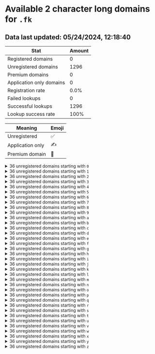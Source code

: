 # Available 2 character long domains for `.fk`

## Data last updated: 05/24/2024, 12:18:40

|Stat|Amount|
|--|--|
|Registered domains|0|
|Unregistered domains|1296|
|Premium domains|0|
|Application only domains|0|
|Registration rate|0.0%|
|Failed lookups|0|
|Successful lookups|1296|
|Lookup success rate|100%|


|Meaning|Emoji|
|--|--|
|Unregistered|:white_check_mark:|
|Application only|:writing_hand:|
|Premium domain|:gem:|

<details>
<summary>36 unregistered domains starting with <bold><code>0</code></bold></summary>

|Type|Domain|
|--|--|
|:white_check_mark:|`00.fk`|
|:white_check_mark:|`01.fk`|
|:white_check_mark:|`02.fk`|
|:white_check_mark:|`03.fk`|
|:white_check_mark:|`04.fk`|
|:white_check_mark:|`05.fk`|
|:white_check_mark:|`06.fk`|
|:white_check_mark:|`07.fk`|
|:white_check_mark:|`08.fk`|
|:white_check_mark:|`09.fk`|
|:white_check_mark:|`0a.fk`|
|:white_check_mark:|`0b.fk`|
|:white_check_mark:|`0c.fk`|
|:white_check_mark:|`0d.fk`|
|:white_check_mark:|`0e.fk`|
|:white_check_mark:|`0f.fk`|
|:white_check_mark:|`0g.fk`|
|:white_check_mark:|`0h.fk`|
|:white_check_mark:|`0i.fk`|
|:white_check_mark:|`0j.fk`|
|:white_check_mark:|`0k.fk`|
|:white_check_mark:|`0l.fk`|
|:white_check_mark:|`0m.fk`|
|:white_check_mark:|`0n.fk`|
|:white_check_mark:|`0o.fk`|
|:white_check_mark:|`0p.fk`|
|:white_check_mark:|`0q.fk`|
|:white_check_mark:|`0r.fk`|
|:white_check_mark:|`0s.fk`|
|:white_check_mark:|`0t.fk`|
|:white_check_mark:|`0u.fk`|
|:white_check_mark:|`0v.fk`|
|:white_check_mark:|`0w.fk`|
|:white_check_mark:|`0x.fk`|
|:white_check_mark:|`0y.fk`|
|:white_check_mark:|`0z.fk`|
</details>
<details>
<summary>36 unregistered domains starting with <bold><code>1</code></bold></summary>

|Type|Domain|
|--|--|
|:white_check_mark:|`10.fk`|
|:white_check_mark:|`11.fk`|
|:white_check_mark:|`12.fk`|
|:white_check_mark:|`13.fk`|
|:white_check_mark:|`14.fk`|
|:white_check_mark:|`15.fk`|
|:white_check_mark:|`16.fk`|
|:white_check_mark:|`17.fk`|
|:white_check_mark:|`18.fk`|
|:white_check_mark:|`19.fk`|
|:white_check_mark:|`1a.fk`|
|:white_check_mark:|`1b.fk`|
|:white_check_mark:|`1c.fk`|
|:white_check_mark:|`1d.fk`|
|:white_check_mark:|`1e.fk`|
|:white_check_mark:|`1f.fk`|
|:white_check_mark:|`1g.fk`|
|:white_check_mark:|`1h.fk`|
|:white_check_mark:|`1i.fk`|
|:white_check_mark:|`1j.fk`|
|:white_check_mark:|`1k.fk`|
|:white_check_mark:|`1l.fk`|
|:white_check_mark:|`1m.fk`|
|:white_check_mark:|`1n.fk`|
|:white_check_mark:|`1o.fk`|
|:white_check_mark:|`1p.fk`|
|:white_check_mark:|`1q.fk`|
|:white_check_mark:|`1r.fk`|
|:white_check_mark:|`1s.fk`|
|:white_check_mark:|`1t.fk`|
|:white_check_mark:|`1u.fk`|
|:white_check_mark:|`1v.fk`|
|:white_check_mark:|`1w.fk`|
|:white_check_mark:|`1x.fk`|
|:white_check_mark:|`1y.fk`|
|:white_check_mark:|`1z.fk`|
</details>
<details>
<summary>36 unregistered domains starting with <bold><code>2</code></bold></summary>

|Type|Domain|
|--|--|
|:white_check_mark:|`20.fk`|
|:white_check_mark:|`21.fk`|
|:white_check_mark:|`22.fk`|
|:white_check_mark:|`23.fk`|
|:white_check_mark:|`24.fk`|
|:white_check_mark:|`25.fk`|
|:white_check_mark:|`26.fk`|
|:white_check_mark:|`27.fk`|
|:white_check_mark:|`28.fk`|
|:white_check_mark:|`29.fk`|
|:white_check_mark:|`2a.fk`|
|:white_check_mark:|`2b.fk`|
|:white_check_mark:|`2c.fk`|
|:white_check_mark:|`2d.fk`|
|:white_check_mark:|`2e.fk`|
|:white_check_mark:|`2f.fk`|
|:white_check_mark:|`2g.fk`|
|:white_check_mark:|`2h.fk`|
|:white_check_mark:|`2i.fk`|
|:white_check_mark:|`2j.fk`|
|:white_check_mark:|`2k.fk`|
|:white_check_mark:|`2l.fk`|
|:white_check_mark:|`2m.fk`|
|:white_check_mark:|`2n.fk`|
|:white_check_mark:|`2o.fk`|
|:white_check_mark:|`2p.fk`|
|:white_check_mark:|`2q.fk`|
|:white_check_mark:|`2r.fk`|
|:white_check_mark:|`2s.fk`|
|:white_check_mark:|`2t.fk`|
|:white_check_mark:|`2u.fk`|
|:white_check_mark:|`2v.fk`|
|:white_check_mark:|`2w.fk`|
|:white_check_mark:|`2x.fk`|
|:white_check_mark:|`2y.fk`|
|:white_check_mark:|`2z.fk`|
</details>
<details>
<summary>36 unregistered domains starting with <bold><code>3</code></bold></summary>

|Type|Domain|
|--|--|
|:white_check_mark:|`30.fk`|
|:white_check_mark:|`31.fk`|
|:white_check_mark:|`32.fk`|
|:white_check_mark:|`33.fk`|
|:white_check_mark:|`34.fk`|
|:white_check_mark:|`35.fk`|
|:white_check_mark:|`36.fk`|
|:white_check_mark:|`37.fk`|
|:white_check_mark:|`38.fk`|
|:white_check_mark:|`39.fk`|
|:white_check_mark:|`3a.fk`|
|:white_check_mark:|`3b.fk`|
|:white_check_mark:|`3c.fk`|
|:white_check_mark:|`3d.fk`|
|:white_check_mark:|`3e.fk`|
|:white_check_mark:|`3f.fk`|
|:white_check_mark:|`3g.fk`|
|:white_check_mark:|`3h.fk`|
|:white_check_mark:|`3i.fk`|
|:white_check_mark:|`3j.fk`|
|:white_check_mark:|`3k.fk`|
|:white_check_mark:|`3l.fk`|
|:white_check_mark:|`3m.fk`|
|:white_check_mark:|`3n.fk`|
|:white_check_mark:|`3o.fk`|
|:white_check_mark:|`3p.fk`|
|:white_check_mark:|`3q.fk`|
|:white_check_mark:|`3r.fk`|
|:white_check_mark:|`3s.fk`|
|:white_check_mark:|`3t.fk`|
|:white_check_mark:|`3u.fk`|
|:white_check_mark:|`3v.fk`|
|:white_check_mark:|`3w.fk`|
|:white_check_mark:|`3x.fk`|
|:white_check_mark:|`3y.fk`|
|:white_check_mark:|`3z.fk`|
</details>
<details>
<summary>36 unregistered domains starting with <bold><code>4</code></bold></summary>

|Type|Domain|
|--|--|
|:white_check_mark:|`40.fk`|
|:white_check_mark:|`41.fk`|
|:white_check_mark:|`42.fk`|
|:white_check_mark:|`43.fk`|
|:white_check_mark:|`44.fk`|
|:white_check_mark:|`45.fk`|
|:white_check_mark:|`46.fk`|
|:white_check_mark:|`47.fk`|
|:white_check_mark:|`48.fk`|
|:white_check_mark:|`49.fk`|
|:white_check_mark:|`4a.fk`|
|:white_check_mark:|`4b.fk`|
|:white_check_mark:|`4c.fk`|
|:white_check_mark:|`4d.fk`|
|:white_check_mark:|`4e.fk`|
|:white_check_mark:|`4f.fk`|
|:white_check_mark:|`4g.fk`|
|:white_check_mark:|`4h.fk`|
|:white_check_mark:|`4i.fk`|
|:white_check_mark:|`4j.fk`|
|:white_check_mark:|`4k.fk`|
|:white_check_mark:|`4l.fk`|
|:white_check_mark:|`4m.fk`|
|:white_check_mark:|`4n.fk`|
|:white_check_mark:|`4o.fk`|
|:white_check_mark:|`4p.fk`|
|:white_check_mark:|`4q.fk`|
|:white_check_mark:|`4r.fk`|
|:white_check_mark:|`4s.fk`|
|:white_check_mark:|`4t.fk`|
|:white_check_mark:|`4u.fk`|
|:white_check_mark:|`4v.fk`|
|:white_check_mark:|`4w.fk`|
|:white_check_mark:|`4x.fk`|
|:white_check_mark:|`4y.fk`|
|:white_check_mark:|`4z.fk`|
</details>
<details>
<summary>36 unregistered domains starting with <bold><code>5</code></bold></summary>

|Type|Domain|
|--|--|
|:white_check_mark:|`50.fk`|
|:white_check_mark:|`51.fk`|
|:white_check_mark:|`52.fk`|
|:white_check_mark:|`53.fk`|
|:white_check_mark:|`54.fk`|
|:white_check_mark:|`55.fk`|
|:white_check_mark:|`56.fk`|
|:white_check_mark:|`57.fk`|
|:white_check_mark:|`58.fk`|
|:white_check_mark:|`59.fk`|
|:white_check_mark:|`5a.fk`|
|:white_check_mark:|`5b.fk`|
|:white_check_mark:|`5c.fk`|
|:white_check_mark:|`5d.fk`|
|:white_check_mark:|`5e.fk`|
|:white_check_mark:|`5f.fk`|
|:white_check_mark:|`5g.fk`|
|:white_check_mark:|`5h.fk`|
|:white_check_mark:|`5i.fk`|
|:white_check_mark:|`5j.fk`|
|:white_check_mark:|`5k.fk`|
|:white_check_mark:|`5l.fk`|
|:white_check_mark:|`5m.fk`|
|:white_check_mark:|`5n.fk`|
|:white_check_mark:|`5o.fk`|
|:white_check_mark:|`5p.fk`|
|:white_check_mark:|`5q.fk`|
|:white_check_mark:|`5r.fk`|
|:white_check_mark:|`5s.fk`|
|:white_check_mark:|`5t.fk`|
|:white_check_mark:|`5u.fk`|
|:white_check_mark:|`5v.fk`|
|:white_check_mark:|`5w.fk`|
|:white_check_mark:|`5x.fk`|
|:white_check_mark:|`5y.fk`|
|:white_check_mark:|`5z.fk`|
</details>
<details>
<summary>36 unregistered domains starting with <bold><code>6</code></bold></summary>

|Type|Domain|
|--|--|
|:white_check_mark:|`60.fk`|
|:white_check_mark:|`61.fk`|
|:white_check_mark:|`62.fk`|
|:white_check_mark:|`63.fk`|
|:white_check_mark:|`64.fk`|
|:white_check_mark:|`65.fk`|
|:white_check_mark:|`66.fk`|
|:white_check_mark:|`67.fk`|
|:white_check_mark:|`68.fk`|
|:white_check_mark:|`69.fk`|
|:white_check_mark:|`6a.fk`|
|:white_check_mark:|`6b.fk`|
|:white_check_mark:|`6c.fk`|
|:white_check_mark:|`6d.fk`|
|:white_check_mark:|`6e.fk`|
|:white_check_mark:|`6f.fk`|
|:white_check_mark:|`6g.fk`|
|:white_check_mark:|`6h.fk`|
|:white_check_mark:|`6i.fk`|
|:white_check_mark:|`6j.fk`|
|:white_check_mark:|`6k.fk`|
|:white_check_mark:|`6l.fk`|
|:white_check_mark:|`6m.fk`|
|:white_check_mark:|`6n.fk`|
|:white_check_mark:|`6o.fk`|
|:white_check_mark:|`6p.fk`|
|:white_check_mark:|`6q.fk`|
|:white_check_mark:|`6r.fk`|
|:white_check_mark:|`6s.fk`|
|:white_check_mark:|`6t.fk`|
|:white_check_mark:|`6u.fk`|
|:white_check_mark:|`6v.fk`|
|:white_check_mark:|`6w.fk`|
|:white_check_mark:|`6x.fk`|
|:white_check_mark:|`6y.fk`|
|:white_check_mark:|`6z.fk`|
</details>
<details>
<summary>36 unregistered domains starting with <bold><code>7</code></bold></summary>

|Type|Domain|
|--|--|
|:white_check_mark:|`70.fk`|
|:white_check_mark:|`71.fk`|
|:white_check_mark:|`72.fk`|
|:white_check_mark:|`73.fk`|
|:white_check_mark:|`74.fk`|
|:white_check_mark:|`75.fk`|
|:white_check_mark:|`76.fk`|
|:white_check_mark:|`77.fk`|
|:white_check_mark:|`78.fk`|
|:white_check_mark:|`79.fk`|
|:white_check_mark:|`7a.fk`|
|:white_check_mark:|`7b.fk`|
|:white_check_mark:|`7c.fk`|
|:white_check_mark:|`7d.fk`|
|:white_check_mark:|`7e.fk`|
|:white_check_mark:|`7f.fk`|
|:white_check_mark:|`7g.fk`|
|:white_check_mark:|`7h.fk`|
|:white_check_mark:|`7i.fk`|
|:white_check_mark:|`7j.fk`|
|:white_check_mark:|`7k.fk`|
|:white_check_mark:|`7l.fk`|
|:white_check_mark:|`7m.fk`|
|:white_check_mark:|`7n.fk`|
|:white_check_mark:|`7o.fk`|
|:white_check_mark:|`7p.fk`|
|:white_check_mark:|`7q.fk`|
|:white_check_mark:|`7r.fk`|
|:white_check_mark:|`7s.fk`|
|:white_check_mark:|`7t.fk`|
|:white_check_mark:|`7u.fk`|
|:white_check_mark:|`7v.fk`|
|:white_check_mark:|`7w.fk`|
|:white_check_mark:|`7x.fk`|
|:white_check_mark:|`7y.fk`|
|:white_check_mark:|`7z.fk`|
</details>
<details>
<summary>36 unregistered domains starting with <bold><code>8</code></bold></summary>

|Type|Domain|
|--|--|
|:white_check_mark:|`80.fk`|
|:white_check_mark:|`81.fk`|
|:white_check_mark:|`82.fk`|
|:white_check_mark:|`83.fk`|
|:white_check_mark:|`84.fk`|
|:white_check_mark:|`85.fk`|
|:white_check_mark:|`86.fk`|
|:white_check_mark:|`87.fk`|
|:white_check_mark:|`88.fk`|
|:white_check_mark:|`89.fk`|
|:white_check_mark:|`8a.fk`|
|:white_check_mark:|`8b.fk`|
|:white_check_mark:|`8c.fk`|
|:white_check_mark:|`8d.fk`|
|:white_check_mark:|`8e.fk`|
|:white_check_mark:|`8f.fk`|
|:white_check_mark:|`8g.fk`|
|:white_check_mark:|`8h.fk`|
|:white_check_mark:|`8i.fk`|
|:white_check_mark:|`8j.fk`|
|:white_check_mark:|`8k.fk`|
|:white_check_mark:|`8l.fk`|
|:white_check_mark:|`8m.fk`|
|:white_check_mark:|`8n.fk`|
|:white_check_mark:|`8o.fk`|
|:white_check_mark:|`8p.fk`|
|:white_check_mark:|`8q.fk`|
|:white_check_mark:|`8r.fk`|
|:white_check_mark:|`8s.fk`|
|:white_check_mark:|`8t.fk`|
|:white_check_mark:|`8u.fk`|
|:white_check_mark:|`8v.fk`|
|:white_check_mark:|`8w.fk`|
|:white_check_mark:|`8x.fk`|
|:white_check_mark:|`8y.fk`|
|:white_check_mark:|`8z.fk`|
</details>
<details>
<summary>36 unregistered domains starting with <bold><code>9</code></bold></summary>

|Type|Domain|
|--|--|
|:white_check_mark:|`90.fk`|
|:white_check_mark:|`91.fk`|
|:white_check_mark:|`92.fk`|
|:white_check_mark:|`93.fk`|
|:white_check_mark:|`94.fk`|
|:white_check_mark:|`95.fk`|
|:white_check_mark:|`96.fk`|
|:white_check_mark:|`97.fk`|
|:white_check_mark:|`98.fk`|
|:white_check_mark:|`99.fk`|
|:white_check_mark:|`9a.fk`|
|:white_check_mark:|`9b.fk`|
|:white_check_mark:|`9c.fk`|
|:white_check_mark:|`9d.fk`|
|:white_check_mark:|`9e.fk`|
|:white_check_mark:|`9f.fk`|
|:white_check_mark:|`9g.fk`|
|:white_check_mark:|`9h.fk`|
|:white_check_mark:|`9i.fk`|
|:white_check_mark:|`9j.fk`|
|:white_check_mark:|`9k.fk`|
|:white_check_mark:|`9l.fk`|
|:white_check_mark:|`9m.fk`|
|:white_check_mark:|`9n.fk`|
|:white_check_mark:|`9o.fk`|
|:white_check_mark:|`9p.fk`|
|:white_check_mark:|`9q.fk`|
|:white_check_mark:|`9r.fk`|
|:white_check_mark:|`9s.fk`|
|:white_check_mark:|`9t.fk`|
|:white_check_mark:|`9u.fk`|
|:white_check_mark:|`9v.fk`|
|:white_check_mark:|`9w.fk`|
|:white_check_mark:|`9x.fk`|
|:white_check_mark:|`9y.fk`|
|:white_check_mark:|`9z.fk`|
</details>
<details>
<summary>36 unregistered domains starting with <bold><code>a</code></bold></summary>

|Type|Domain|
|--|--|
|:white_check_mark:|`a0.fk`|
|:white_check_mark:|`a1.fk`|
|:white_check_mark:|`a2.fk`|
|:white_check_mark:|`a3.fk`|
|:white_check_mark:|`a4.fk`|
|:white_check_mark:|`a5.fk`|
|:white_check_mark:|`a6.fk`|
|:white_check_mark:|`a7.fk`|
|:white_check_mark:|`a8.fk`|
|:white_check_mark:|`a9.fk`|
|:white_check_mark:|`aa.fk`|
|:white_check_mark:|`ab.fk`|
|:white_check_mark:|`ac.fk`|
|:white_check_mark:|`ad.fk`|
|:white_check_mark:|`ae.fk`|
|:white_check_mark:|`af.fk`|
|:white_check_mark:|`ag.fk`|
|:white_check_mark:|`ah.fk`|
|:white_check_mark:|`ai.fk`|
|:white_check_mark:|`aj.fk`|
|:white_check_mark:|`ak.fk`|
|:white_check_mark:|`al.fk`|
|:white_check_mark:|`am.fk`|
|:white_check_mark:|`an.fk`|
|:white_check_mark:|`ao.fk`|
|:white_check_mark:|`ap.fk`|
|:white_check_mark:|`aq.fk`|
|:white_check_mark:|`ar.fk`|
|:white_check_mark:|`as.fk`|
|:white_check_mark:|`at.fk`|
|:white_check_mark:|`au.fk`|
|:white_check_mark:|`av.fk`|
|:white_check_mark:|`aw.fk`|
|:white_check_mark:|`ax.fk`|
|:white_check_mark:|`ay.fk`|
|:white_check_mark:|`az.fk`|
</details>
<details>
<summary>36 unregistered domains starting with <bold><code>b</code></bold></summary>

|Type|Domain|
|--|--|
|:white_check_mark:|`b0.fk`|
|:white_check_mark:|`b1.fk`|
|:white_check_mark:|`b2.fk`|
|:white_check_mark:|`b3.fk`|
|:white_check_mark:|`b4.fk`|
|:white_check_mark:|`b5.fk`|
|:white_check_mark:|`b6.fk`|
|:white_check_mark:|`b7.fk`|
|:white_check_mark:|`b8.fk`|
|:white_check_mark:|`b9.fk`|
|:white_check_mark:|`ba.fk`|
|:white_check_mark:|`bb.fk`|
|:white_check_mark:|`bc.fk`|
|:white_check_mark:|`bd.fk`|
|:white_check_mark:|`be.fk`|
|:white_check_mark:|`bf.fk`|
|:white_check_mark:|`bg.fk`|
|:white_check_mark:|`bh.fk`|
|:white_check_mark:|`bi.fk`|
|:white_check_mark:|`bj.fk`|
|:white_check_mark:|`bk.fk`|
|:white_check_mark:|`bl.fk`|
|:white_check_mark:|`bm.fk`|
|:white_check_mark:|`bn.fk`|
|:white_check_mark:|`bo.fk`|
|:white_check_mark:|`bp.fk`|
|:white_check_mark:|`bq.fk`|
|:white_check_mark:|`br.fk`|
|:white_check_mark:|`bs.fk`|
|:white_check_mark:|`bt.fk`|
|:white_check_mark:|`bu.fk`|
|:white_check_mark:|`bv.fk`|
|:white_check_mark:|`bw.fk`|
|:white_check_mark:|`bx.fk`|
|:white_check_mark:|`by.fk`|
|:white_check_mark:|`bz.fk`|
</details>
<details>
<summary>36 unregistered domains starting with <bold><code>c</code></bold></summary>

|Type|Domain|
|--|--|
|:white_check_mark:|`c0.fk`|
|:white_check_mark:|`c1.fk`|
|:white_check_mark:|`c2.fk`|
|:white_check_mark:|`c3.fk`|
|:white_check_mark:|`c4.fk`|
|:white_check_mark:|`c5.fk`|
|:white_check_mark:|`c6.fk`|
|:white_check_mark:|`c7.fk`|
|:white_check_mark:|`c8.fk`|
|:white_check_mark:|`c9.fk`|
|:white_check_mark:|`ca.fk`|
|:white_check_mark:|`cb.fk`|
|:white_check_mark:|`cc.fk`|
|:white_check_mark:|`cd.fk`|
|:white_check_mark:|`ce.fk`|
|:white_check_mark:|`cf.fk`|
|:white_check_mark:|`cg.fk`|
|:white_check_mark:|`ch.fk`|
|:white_check_mark:|`ci.fk`|
|:white_check_mark:|`cj.fk`|
|:white_check_mark:|`ck.fk`|
|:white_check_mark:|`cl.fk`|
|:white_check_mark:|`cm.fk`|
|:white_check_mark:|`cn.fk`|
|:white_check_mark:|`co.fk`|
|:white_check_mark:|`cp.fk`|
|:white_check_mark:|`cq.fk`|
|:white_check_mark:|`cr.fk`|
|:white_check_mark:|`cs.fk`|
|:white_check_mark:|`ct.fk`|
|:white_check_mark:|`cu.fk`|
|:white_check_mark:|`cv.fk`|
|:white_check_mark:|`cw.fk`|
|:white_check_mark:|`cx.fk`|
|:white_check_mark:|`cy.fk`|
|:white_check_mark:|`cz.fk`|
</details>
<details>
<summary>36 unregistered domains starting with <bold><code>d</code></bold></summary>

|Type|Domain|
|--|--|
|:white_check_mark:|`d0.fk`|
|:white_check_mark:|`d1.fk`|
|:white_check_mark:|`d2.fk`|
|:white_check_mark:|`d3.fk`|
|:white_check_mark:|`d4.fk`|
|:white_check_mark:|`d5.fk`|
|:white_check_mark:|`d6.fk`|
|:white_check_mark:|`d7.fk`|
|:white_check_mark:|`d8.fk`|
|:white_check_mark:|`d9.fk`|
|:white_check_mark:|`da.fk`|
|:white_check_mark:|`db.fk`|
|:white_check_mark:|`dc.fk`|
|:white_check_mark:|`dd.fk`|
|:white_check_mark:|`de.fk`|
|:white_check_mark:|`df.fk`|
|:white_check_mark:|`dg.fk`|
|:white_check_mark:|`dh.fk`|
|:white_check_mark:|`di.fk`|
|:white_check_mark:|`dj.fk`|
|:white_check_mark:|`dk.fk`|
|:white_check_mark:|`dl.fk`|
|:white_check_mark:|`dm.fk`|
|:white_check_mark:|`dn.fk`|
|:white_check_mark:|`do.fk`|
|:white_check_mark:|`dp.fk`|
|:white_check_mark:|`dq.fk`|
|:white_check_mark:|`dr.fk`|
|:white_check_mark:|`ds.fk`|
|:white_check_mark:|`dt.fk`|
|:white_check_mark:|`du.fk`|
|:white_check_mark:|`dv.fk`|
|:white_check_mark:|`dw.fk`|
|:white_check_mark:|`dx.fk`|
|:white_check_mark:|`dy.fk`|
|:white_check_mark:|`dz.fk`|
</details>
<details>
<summary>36 unregistered domains starting with <bold><code>e</code></bold></summary>

|Type|Domain|
|--|--|
|:white_check_mark:|`e0.fk`|
|:white_check_mark:|`e1.fk`|
|:white_check_mark:|`e2.fk`|
|:white_check_mark:|`e3.fk`|
|:white_check_mark:|`e4.fk`|
|:white_check_mark:|`e5.fk`|
|:white_check_mark:|`e6.fk`|
|:white_check_mark:|`e7.fk`|
|:white_check_mark:|`e8.fk`|
|:white_check_mark:|`e9.fk`|
|:white_check_mark:|`ea.fk`|
|:white_check_mark:|`eb.fk`|
|:white_check_mark:|`ec.fk`|
|:white_check_mark:|`ed.fk`|
|:white_check_mark:|`ee.fk`|
|:white_check_mark:|`ef.fk`|
|:white_check_mark:|`eg.fk`|
|:white_check_mark:|`eh.fk`|
|:white_check_mark:|`ei.fk`|
|:white_check_mark:|`ej.fk`|
|:white_check_mark:|`ek.fk`|
|:white_check_mark:|`el.fk`|
|:white_check_mark:|`em.fk`|
|:white_check_mark:|`en.fk`|
|:white_check_mark:|`eo.fk`|
|:white_check_mark:|`ep.fk`|
|:white_check_mark:|`eq.fk`|
|:white_check_mark:|`er.fk`|
|:white_check_mark:|`es.fk`|
|:white_check_mark:|`et.fk`|
|:white_check_mark:|`eu.fk`|
|:white_check_mark:|`ev.fk`|
|:white_check_mark:|`ew.fk`|
|:white_check_mark:|`ex.fk`|
|:white_check_mark:|`ey.fk`|
|:white_check_mark:|`ez.fk`|
</details>
<details>
<summary>36 unregistered domains starting with <bold><code>f</code></bold></summary>

|Type|Domain|
|--|--|
|:white_check_mark:|`f0.fk`|
|:white_check_mark:|`f1.fk`|
|:white_check_mark:|`f2.fk`|
|:white_check_mark:|`f3.fk`|
|:white_check_mark:|`f4.fk`|
|:white_check_mark:|`f5.fk`|
|:white_check_mark:|`f6.fk`|
|:white_check_mark:|`f7.fk`|
|:white_check_mark:|`f8.fk`|
|:white_check_mark:|`f9.fk`|
|:white_check_mark:|`fa.fk`|
|:white_check_mark:|`fb.fk`|
|:white_check_mark:|`fc.fk`|
|:white_check_mark:|`fd.fk`|
|:white_check_mark:|`fe.fk`|
|:white_check_mark:|`ff.fk`|
|:white_check_mark:|`fg.fk`|
|:white_check_mark:|`fh.fk`|
|:white_check_mark:|`fi.fk`|
|:white_check_mark:|`fj.fk`|
|:white_check_mark:|`fk.fk`|
|:white_check_mark:|`fl.fk`|
|:white_check_mark:|`fm.fk`|
|:white_check_mark:|`fn.fk`|
|:white_check_mark:|`fo.fk`|
|:white_check_mark:|`fp.fk`|
|:white_check_mark:|`fq.fk`|
|:white_check_mark:|`fr.fk`|
|:white_check_mark:|`fs.fk`|
|:white_check_mark:|`ft.fk`|
|:white_check_mark:|`fu.fk`|
|:white_check_mark:|`fv.fk`|
|:white_check_mark:|`fw.fk`|
|:white_check_mark:|`fx.fk`|
|:white_check_mark:|`fy.fk`|
|:white_check_mark:|`fz.fk`|
</details>
<details>
<summary>36 unregistered domains starting with <bold><code>g</code></bold></summary>

|Type|Domain|
|--|--|
|:white_check_mark:|`g0.fk`|
|:white_check_mark:|`g1.fk`|
|:white_check_mark:|`g2.fk`|
|:white_check_mark:|`g3.fk`|
|:white_check_mark:|`g4.fk`|
|:white_check_mark:|`g5.fk`|
|:white_check_mark:|`g6.fk`|
|:white_check_mark:|`g7.fk`|
|:white_check_mark:|`g8.fk`|
|:white_check_mark:|`g9.fk`|
|:white_check_mark:|`ga.fk`|
|:white_check_mark:|`gb.fk`|
|:white_check_mark:|`gc.fk`|
|:white_check_mark:|`gd.fk`|
|:white_check_mark:|`ge.fk`|
|:white_check_mark:|`gf.fk`|
|:white_check_mark:|`gg.fk`|
|:white_check_mark:|`gh.fk`|
|:white_check_mark:|`gi.fk`|
|:white_check_mark:|`gj.fk`|
|:white_check_mark:|`gk.fk`|
|:white_check_mark:|`gl.fk`|
|:white_check_mark:|`gm.fk`|
|:white_check_mark:|`gn.fk`|
|:white_check_mark:|`go.fk`|
|:white_check_mark:|`gp.fk`|
|:white_check_mark:|`gq.fk`|
|:white_check_mark:|`gr.fk`|
|:white_check_mark:|`gs.fk`|
|:white_check_mark:|`gt.fk`|
|:white_check_mark:|`gu.fk`|
|:white_check_mark:|`gv.fk`|
|:white_check_mark:|`gw.fk`|
|:white_check_mark:|`gx.fk`|
|:white_check_mark:|`gy.fk`|
|:white_check_mark:|`gz.fk`|
</details>
<details>
<summary>36 unregistered domains starting with <bold><code>h</code></bold></summary>

|Type|Domain|
|--|--|
|:white_check_mark:|`h0.fk`|
|:white_check_mark:|`h1.fk`|
|:white_check_mark:|`h2.fk`|
|:white_check_mark:|`h3.fk`|
|:white_check_mark:|`h4.fk`|
|:white_check_mark:|`h5.fk`|
|:white_check_mark:|`h6.fk`|
|:white_check_mark:|`h7.fk`|
|:white_check_mark:|`h8.fk`|
|:white_check_mark:|`h9.fk`|
|:white_check_mark:|`ha.fk`|
|:white_check_mark:|`hb.fk`|
|:white_check_mark:|`hc.fk`|
|:white_check_mark:|`hd.fk`|
|:white_check_mark:|`he.fk`|
|:white_check_mark:|`hf.fk`|
|:white_check_mark:|`hg.fk`|
|:white_check_mark:|`hh.fk`|
|:white_check_mark:|`hi.fk`|
|:white_check_mark:|`hj.fk`|
|:white_check_mark:|`hk.fk`|
|:white_check_mark:|`hl.fk`|
|:white_check_mark:|`hm.fk`|
|:white_check_mark:|`hn.fk`|
|:white_check_mark:|`ho.fk`|
|:white_check_mark:|`hp.fk`|
|:white_check_mark:|`hq.fk`|
|:white_check_mark:|`hr.fk`|
|:white_check_mark:|`hs.fk`|
|:white_check_mark:|`ht.fk`|
|:white_check_mark:|`hu.fk`|
|:white_check_mark:|`hv.fk`|
|:white_check_mark:|`hw.fk`|
|:white_check_mark:|`hx.fk`|
|:white_check_mark:|`hy.fk`|
|:white_check_mark:|`hz.fk`|
</details>
<details>
<summary>36 unregistered domains starting with <bold><code>i</code></bold></summary>

|Type|Domain|
|--|--|
|:white_check_mark:|`i0.fk`|
|:white_check_mark:|`i1.fk`|
|:white_check_mark:|`i2.fk`|
|:white_check_mark:|`i3.fk`|
|:white_check_mark:|`i4.fk`|
|:white_check_mark:|`i5.fk`|
|:white_check_mark:|`i6.fk`|
|:white_check_mark:|`i7.fk`|
|:white_check_mark:|`i8.fk`|
|:white_check_mark:|`i9.fk`|
|:white_check_mark:|`ia.fk`|
|:white_check_mark:|`ib.fk`|
|:white_check_mark:|`ic.fk`|
|:white_check_mark:|`id.fk`|
|:white_check_mark:|`ie.fk`|
|:white_check_mark:|`if.fk`|
|:white_check_mark:|`ig.fk`|
|:white_check_mark:|`ih.fk`|
|:white_check_mark:|`ii.fk`|
|:white_check_mark:|`ij.fk`|
|:white_check_mark:|`ik.fk`|
|:white_check_mark:|`il.fk`|
|:white_check_mark:|`im.fk`|
|:white_check_mark:|`in.fk`|
|:white_check_mark:|`io.fk`|
|:white_check_mark:|`ip.fk`|
|:white_check_mark:|`iq.fk`|
|:white_check_mark:|`ir.fk`|
|:white_check_mark:|`is.fk`|
|:white_check_mark:|`it.fk`|
|:white_check_mark:|`iu.fk`|
|:white_check_mark:|`iv.fk`|
|:white_check_mark:|`iw.fk`|
|:white_check_mark:|`ix.fk`|
|:white_check_mark:|`iy.fk`|
|:white_check_mark:|`iz.fk`|
</details>
<details>
<summary>36 unregistered domains starting with <bold><code>j</code></bold></summary>

|Type|Domain|
|--|--|
|:white_check_mark:|`j0.fk`|
|:white_check_mark:|`j1.fk`|
|:white_check_mark:|`j2.fk`|
|:white_check_mark:|`j3.fk`|
|:white_check_mark:|`j4.fk`|
|:white_check_mark:|`j5.fk`|
|:white_check_mark:|`j6.fk`|
|:white_check_mark:|`j7.fk`|
|:white_check_mark:|`j8.fk`|
|:white_check_mark:|`j9.fk`|
|:white_check_mark:|`ja.fk`|
|:white_check_mark:|`jb.fk`|
|:white_check_mark:|`jc.fk`|
|:white_check_mark:|`jd.fk`|
|:white_check_mark:|`je.fk`|
|:white_check_mark:|`jf.fk`|
|:white_check_mark:|`jg.fk`|
|:white_check_mark:|`jh.fk`|
|:white_check_mark:|`ji.fk`|
|:white_check_mark:|`jj.fk`|
|:white_check_mark:|`jk.fk`|
|:white_check_mark:|`jl.fk`|
|:white_check_mark:|`jm.fk`|
|:white_check_mark:|`jn.fk`|
|:white_check_mark:|`jo.fk`|
|:white_check_mark:|`jp.fk`|
|:white_check_mark:|`jq.fk`|
|:white_check_mark:|`jr.fk`|
|:white_check_mark:|`js.fk`|
|:white_check_mark:|`jt.fk`|
|:white_check_mark:|`ju.fk`|
|:white_check_mark:|`jv.fk`|
|:white_check_mark:|`jw.fk`|
|:white_check_mark:|`jx.fk`|
|:white_check_mark:|`jy.fk`|
|:white_check_mark:|`jz.fk`|
</details>
<details>
<summary>36 unregistered domains starting with <bold><code>k</code></bold></summary>

|Type|Domain|
|--|--|
|:white_check_mark:|`k0.fk`|
|:white_check_mark:|`k1.fk`|
|:white_check_mark:|`k2.fk`|
|:white_check_mark:|`k3.fk`|
|:white_check_mark:|`k4.fk`|
|:white_check_mark:|`k5.fk`|
|:white_check_mark:|`k6.fk`|
|:white_check_mark:|`k7.fk`|
|:white_check_mark:|`k8.fk`|
|:white_check_mark:|`k9.fk`|
|:white_check_mark:|`ka.fk`|
|:white_check_mark:|`kb.fk`|
|:white_check_mark:|`kc.fk`|
|:white_check_mark:|`kd.fk`|
|:white_check_mark:|`ke.fk`|
|:white_check_mark:|`kf.fk`|
|:white_check_mark:|`kg.fk`|
|:white_check_mark:|`kh.fk`|
|:white_check_mark:|`ki.fk`|
|:white_check_mark:|`kj.fk`|
|:white_check_mark:|`kk.fk`|
|:white_check_mark:|`kl.fk`|
|:white_check_mark:|`km.fk`|
|:white_check_mark:|`kn.fk`|
|:white_check_mark:|`ko.fk`|
|:white_check_mark:|`kp.fk`|
|:white_check_mark:|`kq.fk`|
|:white_check_mark:|`kr.fk`|
|:white_check_mark:|`ks.fk`|
|:white_check_mark:|`kt.fk`|
|:white_check_mark:|`ku.fk`|
|:white_check_mark:|`kv.fk`|
|:white_check_mark:|`kw.fk`|
|:white_check_mark:|`kx.fk`|
|:white_check_mark:|`ky.fk`|
|:white_check_mark:|`kz.fk`|
</details>
<details>
<summary>36 unregistered domains starting with <bold><code>l</code></bold></summary>

|Type|Domain|
|--|--|
|:white_check_mark:|`l0.fk`|
|:white_check_mark:|`l1.fk`|
|:white_check_mark:|`l2.fk`|
|:white_check_mark:|`l3.fk`|
|:white_check_mark:|`l4.fk`|
|:white_check_mark:|`l5.fk`|
|:white_check_mark:|`l6.fk`|
|:white_check_mark:|`l7.fk`|
|:white_check_mark:|`l8.fk`|
|:white_check_mark:|`l9.fk`|
|:white_check_mark:|`la.fk`|
|:white_check_mark:|`lb.fk`|
|:white_check_mark:|`lc.fk`|
|:white_check_mark:|`ld.fk`|
|:white_check_mark:|`le.fk`|
|:white_check_mark:|`lf.fk`|
|:white_check_mark:|`lg.fk`|
|:white_check_mark:|`lh.fk`|
|:white_check_mark:|`li.fk`|
|:white_check_mark:|`lj.fk`|
|:white_check_mark:|`lk.fk`|
|:white_check_mark:|`ll.fk`|
|:white_check_mark:|`lm.fk`|
|:white_check_mark:|`ln.fk`|
|:white_check_mark:|`lo.fk`|
|:white_check_mark:|`lp.fk`|
|:white_check_mark:|`lq.fk`|
|:white_check_mark:|`lr.fk`|
|:white_check_mark:|`ls.fk`|
|:white_check_mark:|`lt.fk`|
|:white_check_mark:|`lu.fk`|
|:white_check_mark:|`lv.fk`|
|:white_check_mark:|`lw.fk`|
|:white_check_mark:|`lx.fk`|
|:white_check_mark:|`ly.fk`|
|:white_check_mark:|`lz.fk`|
</details>
<details>
<summary>36 unregistered domains starting with <bold><code>m</code></bold></summary>

|Type|Domain|
|--|--|
|:white_check_mark:|`m0.fk`|
|:white_check_mark:|`m1.fk`|
|:white_check_mark:|`m2.fk`|
|:white_check_mark:|`m3.fk`|
|:white_check_mark:|`m4.fk`|
|:white_check_mark:|`m5.fk`|
|:white_check_mark:|`m6.fk`|
|:white_check_mark:|`m7.fk`|
|:white_check_mark:|`m8.fk`|
|:white_check_mark:|`m9.fk`|
|:white_check_mark:|`ma.fk`|
|:white_check_mark:|`mb.fk`|
|:white_check_mark:|`mc.fk`|
|:white_check_mark:|`md.fk`|
|:white_check_mark:|`me.fk`|
|:white_check_mark:|`mf.fk`|
|:white_check_mark:|`mg.fk`|
|:white_check_mark:|`mh.fk`|
|:white_check_mark:|`mi.fk`|
|:white_check_mark:|`mj.fk`|
|:white_check_mark:|`mk.fk`|
|:white_check_mark:|`ml.fk`|
|:white_check_mark:|`mm.fk`|
|:white_check_mark:|`mn.fk`|
|:white_check_mark:|`mo.fk`|
|:white_check_mark:|`mp.fk`|
|:white_check_mark:|`mq.fk`|
|:white_check_mark:|`mr.fk`|
|:white_check_mark:|`ms.fk`|
|:white_check_mark:|`mt.fk`|
|:white_check_mark:|`mu.fk`|
|:white_check_mark:|`mv.fk`|
|:white_check_mark:|`mw.fk`|
|:white_check_mark:|`mx.fk`|
|:white_check_mark:|`my.fk`|
|:white_check_mark:|`mz.fk`|
</details>
<details>
<summary>36 unregistered domains starting with <bold><code>n</code></bold></summary>

|Type|Domain|
|--|--|
|:white_check_mark:|`n0.fk`|
|:white_check_mark:|`n1.fk`|
|:white_check_mark:|`n2.fk`|
|:white_check_mark:|`n3.fk`|
|:white_check_mark:|`n4.fk`|
|:white_check_mark:|`n5.fk`|
|:white_check_mark:|`n6.fk`|
|:white_check_mark:|`n7.fk`|
|:white_check_mark:|`n8.fk`|
|:white_check_mark:|`n9.fk`|
|:white_check_mark:|`na.fk`|
|:white_check_mark:|`nb.fk`|
|:white_check_mark:|`nc.fk`|
|:white_check_mark:|`nd.fk`|
|:white_check_mark:|`ne.fk`|
|:white_check_mark:|`nf.fk`|
|:white_check_mark:|`ng.fk`|
|:white_check_mark:|`nh.fk`|
|:white_check_mark:|`ni.fk`|
|:white_check_mark:|`nj.fk`|
|:white_check_mark:|`nk.fk`|
|:white_check_mark:|`nl.fk`|
|:white_check_mark:|`nm.fk`|
|:white_check_mark:|`nn.fk`|
|:white_check_mark:|`no.fk`|
|:white_check_mark:|`np.fk`|
|:white_check_mark:|`nq.fk`|
|:white_check_mark:|`nr.fk`|
|:white_check_mark:|`ns.fk`|
|:white_check_mark:|`nt.fk`|
|:white_check_mark:|`nu.fk`|
|:white_check_mark:|`nv.fk`|
|:white_check_mark:|`nw.fk`|
|:white_check_mark:|`nx.fk`|
|:white_check_mark:|`ny.fk`|
|:white_check_mark:|`nz.fk`|
</details>
<details>
<summary>36 unregistered domains starting with <bold><code>o</code></bold></summary>

|Type|Domain|
|--|--|
|:white_check_mark:|`o0.fk`|
|:white_check_mark:|`o1.fk`|
|:white_check_mark:|`o2.fk`|
|:white_check_mark:|`o3.fk`|
|:white_check_mark:|`o4.fk`|
|:white_check_mark:|`o5.fk`|
|:white_check_mark:|`o6.fk`|
|:white_check_mark:|`o7.fk`|
|:white_check_mark:|`o8.fk`|
|:white_check_mark:|`o9.fk`|
|:white_check_mark:|`oa.fk`|
|:white_check_mark:|`ob.fk`|
|:white_check_mark:|`oc.fk`|
|:white_check_mark:|`od.fk`|
|:white_check_mark:|`oe.fk`|
|:white_check_mark:|`of.fk`|
|:white_check_mark:|`og.fk`|
|:white_check_mark:|`oh.fk`|
|:white_check_mark:|`oi.fk`|
|:white_check_mark:|`oj.fk`|
|:white_check_mark:|`ok.fk`|
|:white_check_mark:|`ol.fk`|
|:white_check_mark:|`om.fk`|
|:white_check_mark:|`on.fk`|
|:white_check_mark:|`oo.fk`|
|:white_check_mark:|`op.fk`|
|:white_check_mark:|`oq.fk`|
|:white_check_mark:|`or.fk`|
|:white_check_mark:|`os.fk`|
|:white_check_mark:|`ot.fk`|
|:white_check_mark:|`ou.fk`|
|:white_check_mark:|`ov.fk`|
|:white_check_mark:|`ow.fk`|
|:white_check_mark:|`ox.fk`|
|:white_check_mark:|`oy.fk`|
|:white_check_mark:|`oz.fk`|
</details>
<details>
<summary>36 unregistered domains starting with <bold><code>p</code></bold></summary>

|Type|Domain|
|--|--|
|:white_check_mark:|`p0.fk`|
|:white_check_mark:|`p1.fk`|
|:white_check_mark:|`p2.fk`|
|:white_check_mark:|`p3.fk`|
|:white_check_mark:|`p4.fk`|
|:white_check_mark:|`p5.fk`|
|:white_check_mark:|`p6.fk`|
|:white_check_mark:|`p7.fk`|
|:white_check_mark:|`p8.fk`|
|:white_check_mark:|`p9.fk`|
|:white_check_mark:|`pa.fk`|
|:white_check_mark:|`pb.fk`|
|:white_check_mark:|`pc.fk`|
|:white_check_mark:|`pd.fk`|
|:white_check_mark:|`pe.fk`|
|:white_check_mark:|`pf.fk`|
|:white_check_mark:|`pg.fk`|
|:white_check_mark:|`ph.fk`|
|:white_check_mark:|`pi.fk`|
|:white_check_mark:|`pj.fk`|
|:white_check_mark:|`pk.fk`|
|:white_check_mark:|`pl.fk`|
|:white_check_mark:|`pm.fk`|
|:white_check_mark:|`pn.fk`|
|:white_check_mark:|`po.fk`|
|:white_check_mark:|`pp.fk`|
|:white_check_mark:|`pq.fk`|
|:white_check_mark:|`pr.fk`|
|:white_check_mark:|`ps.fk`|
|:white_check_mark:|`pt.fk`|
|:white_check_mark:|`pu.fk`|
|:white_check_mark:|`pv.fk`|
|:white_check_mark:|`pw.fk`|
|:white_check_mark:|`px.fk`|
|:white_check_mark:|`py.fk`|
|:white_check_mark:|`pz.fk`|
</details>
<details>
<summary>36 unregistered domains starting with <bold><code>q</code></bold></summary>

|Type|Domain|
|--|--|
|:white_check_mark:|`q0.fk`|
|:white_check_mark:|`q1.fk`|
|:white_check_mark:|`q2.fk`|
|:white_check_mark:|`q3.fk`|
|:white_check_mark:|`q4.fk`|
|:white_check_mark:|`q5.fk`|
|:white_check_mark:|`q6.fk`|
|:white_check_mark:|`q7.fk`|
|:white_check_mark:|`q8.fk`|
|:white_check_mark:|`q9.fk`|
|:white_check_mark:|`qa.fk`|
|:white_check_mark:|`qb.fk`|
|:white_check_mark:|`qc.fk`|
|:white_check_mark:|`qd.fk`|
|:white_check_mark:|`qe.fk`|
|:white_check_mark:|`qf.fk`|
|:white_check_mark:|`qg.fk`|
|:white_check_mark:|`qh.fk`|
|:white_check_mark:|`qi.fk`|
|:white_check_mark:|`qj.fk`|
|:white_check_mark:|`qk.fk`|
|:white_check_mark:|`ql.fk`|
|:white_check_mark:|`qm.fk`|
|:white_check_mark:|`qn.fk`|
|:white_check_mark:|`qo.fk`|
|:white_check_mark:|`qp.fk`|
|:white_check_mark:|`qq.fk`|
|:white_check_mark:|`qr.fk`|
|:white_check_mark:|`qs.fk`|
|:white_check_mark:|`qt.fk`|
|:white_check_mark:|`qu.fk`|
|:white_check_mark:|`qv.fk`|
|:white_check_mark:|`qw.fk`|
|:white_check_mark:|`qx.fk`|
|:white_check_mark:|`qy.fk`|
|:white_check_mark:|`qz.fk`|
</details>
<details>
<summary>36 unregistered domains starting with <bold><code>r</code></bold></summary>

|Type|Domain|
|--|--|
|:white_check_mark:|`r0.fk`|
|:white_check_mark:|`r1.fk`|
|:white_check_mark:|`r2.fk`|
|:white_check_mark:|`r3.fk`|
|:white_check_mark:|`r4.fk`|
|:white_check_mark:|`r5.fk`|
|:white_check_mark:|`r6.fk`|
|:white_check_mark:|`r7.fk`|
|:white_check_mark:|`r8.fk`|
|:white_check_mark:|`r9.fk`|
|:white_check_mark:|`ra.fk`|
|:white_check_mark:|`rb.fk`|
|:white_check_mark:|`rc.fk`|
|:white_check_mark:|`rd.fk`|
|:white_check_mark:|`re.fk`|
|:white_check_mark:|`rf.fk`|
|:white_check_mark:|`rg.fk`|
|:white_check_mark:|`rh.fk`|
|:white_check_mark:|`ri.fk`|
|:white_check_mark:|`rj.fk`|
|:white_check_mark:|`rk.fk`|
|:white_check_mark:|`rl.fk`|
|:white_check_mark:|`rm.fk`|
|:white_check_mark:|`rn.fk`|
|:white_check_mark:|`ro.fk`|
|:white_check_mark:|`rp.fk`|
|:white_check_mark:|`rq.fk`|
|:white_check_mark:|`rr.fk`|
|:white_check_mark:|`rs.fk`|
|:white_check_mark:|`rt.fk`|
|:white_check_mark:|`ru.fk`|
|:white_check_mark:|`rv.fk`|
|:white_check_mark:|`rw.fk`|
|:white_check_mark:|`rx.fk`|
|:white_check_mark:|`ry.fk`|
|:white_check_mark:|`rz.fk`|
</details>
<details>
<summary>36 unregistered domains starting with <bold><code>s</code></bold></summary>

|Type|Domain|
|--|--|
|:white_check_mark:|`s0.fk`|
|:white_check_mark:|`s1.fk`|
|:white_check_mark:|`s2.fk`|
|:white_check_mark:|`s3.fk`|
|:white_check_mark:|`s4.fk`|
|:white_check_mark:|`s5.fk`|
|:white_check_mark:|`s6.fk`|
|:white_check_mark:|`s7.fk`|
|:white_check_mark:|`s8.fk`|
|:white_check_mark:|`s9.fk`|
|:white_check_mark:|`sa.fk`|
|:white_check_mark:|`sb.fk`|
|:white_check_mark:|`sc.fk`|
|:white_check_mark:|`sd.fk`|
|:white_check_mark:|`se.fk`|
|:white_check_mark:|`sf.fk`|
|:white_check_mark:|`sg.fk`|
|:white_check_mark:|`sh.fk`|
|:white_check_mark:|`si.fk`|
|:white_check_mark:|`sj.fk`|
|:white_check_mark:|`sk.fk`|
|:white_check_mark:|`sl.fk`|
|:white_check_mark:|`sm.fk`|
|:white_check_mark:|`sn.fk`|
|:white_check_mark:|`so.fk`|
|:white_check_mark:|`sp.fk`|
|:white_check_mark:|`sq.fk`|
|:white_check_mark:|`sr.fk`|
|:white_check_mark:|`ss.fk`|
|:white_check_mark:|`st.fk`|
|:white_check_mark:|`su.fk`|
|:white_check_mark:|`sv.fk`|
|:white_check_mark:|`sw.fk`|
|:white_check_mark:|`sx.fk`|
|:white_check_mark:|`sy.fk`|
|:white_check_mark:|`sz.fk`|
</details>
<details>
<summary>36 unregistered domains starting with <bold><code>t</code></bold></summary>

|Type|Domain|
|--|--|
|:white_check_mark:|`t0.fk`|
|:white_check_mark:|`t1.fk`|
|:white_check_mark:|`t2.fk`|
|:white_check_mark:|`t3.fk`|
|:white_check_mark:|`t4.fk`|
|:white_check_mark:|`t5.fk`|
|:white_check_mark:|`t6.fk`|
|:white_check_mark:|`t7.fk`|
|:white_check_mark:|`t8.fk`|
|:white_check_mark:|`t9.fk`|
|:white_check_mark:|`ta.fk`|
|:white_check_mark:|`tb.fk`|
|:white_check_mark:|`tc.fk`|
|:white_check_mark:|`td.fk`|
|:white_check_mark:|`te.fk`|
|:white_check_mark:|`tf.fk`|
|:white_check_mark:|`tg.fk`|
|:white_check_mark:|`th.fk`|
|:white_check_mark:|`ti.fk`|
|:white_check_mark:|`tj.fk`|
|:white_check_mark:|`tk.fk`|
|:white_check_mark:|`tl.fk`|
|:white_check_mark:|`tm.fk`|
|:white_check_mark:|`tn.fk`|
|:white_check_mark:|`to.fk`|
|:white_check_mark:|`tp.fk`|
|:white_check_mark:|`tq.fk`|
|:white_check_mark:|`tr.fk`|
|:white_check_mark:|`ts.fk`|
|:white_check_mark:|`tt.fk`|
|:white_check_mark:|`tu.fk`|
|:white_check_mark:|`tv.fk`|
|:white_check_mark:|`tw.fk`|
|:white_check_mark:|`tx.fk`|
|:white_check_mark:|`ty.fk`|
|:white_check_mark:|`tz.fk`|
</details>
<details>
<summary>36 unregistered domains starting with <bold><code>u</code></bold></summary>

|Type|Domain|
|--|--|
|:white_check_mark:|`u0.fk`|
|:white_check_mark:|`u1.fk`|
|:white_check_mark:|`u2.fk`|
|:white_check_mark:|`u3.fk`|
|:white_check_mark:|`u4.fk`|
|:white_check_mark:|`u5.fk`|
|:white_check_mark:|`u6.fk`|
|:white_check_mark:|`u7.fk`|
|:white_check_mark:|`u8.fk`|
|:white_check_mark:|`u9.fk`|
|:white_check_mark:|`ua.fk`|
|:white_check_mark:|`ub.fk`|
|:white_check_mark:|`uc.fk`|
|:white_check_mark:|`ud.fk`|
|:white_check_mark:|`ue.fk`|
|:white_check_mark:|`uf.fk`|
|:white_check_mark:|`ug.fk`|
|:white_check_mark:|`uh.fk`|
|:white_check_mark:|`ui.fk`|
|:white_check_mark:|`uj.fk`|
|:white_check_mark:|`uk.fk`|
|:white_check_mark:|`ul.fk`|
|:white_check_mark:|`um.fk`|
|:white_check_mark:|`un.fk`|
|:white_check_mark:|`uo.fk`|
|:white_check_mark:|`up.fk`|
|:white_check_mark:|`uq.fk`|
|:white_check_mark:|`ur.fk`|
|:white_check_mark:|`us.fk`|
|:white_check_mark:|`ut.fk`|
|:white_check_mark:|`uu.fk`|
|:white_check_mark:|`uv.fk`|
|:white_check_mark:|`uw.fk`|
|:white_check_mark:|`ux.fk`|
|:white_check_mark:|`uy.fk`|
|:white_check_mark:|`uz.fk`|
</details>
<details>
<summary>36 unregistered domains starting with <bold><code>v</code></bold></summary>

|Type|Domain|
|--|--|
|:white_check_mark:|`v0.fk`|
|:white_check_mark:|`v1.fk`|
|:white_check_mark:|`v2.fk`|
|:white_check_mark:|`v3.fk`|
|:white_check_mark:|`v4.fk`|
|:white_check_mark:|`v5.fk`|
|:white_check_mark:|`v6.fk`|
|:white_check_mark:|`v7.fk`|
|:white_check_mark:|`v8.fk`|
|:white_check_mark:|`v9.fk`|
|:white_check_mark:|`va.fk`|
|:white_check_mark:|`vb.fk`|
|:white_check_mark:|`vc.fk`|
|:white_check_mark:|`vd.fk`|
|:white_check_mark:|`ve.fk`|
|:white_check_mark:|`vf.fk`|
|:white_check_mark:|`vg.fk`|
|:white_check_mark:|`vh.fk`|
|:white_check_mark:|`vi.fk`|
|:white_check_mark:|`vj.fk`|
|:white_check_mark:|`vk.fk`|
|:white_check_mark:|`vl.fk`|
|:white_check_mark:|`vm.fk`|
|:white_check_mark:|`vn.fk`|
|:white_check_mark:|`vo.fk`|
|:white_check_mark:|`vp.fk`|
|:white_check_mark:|`vq.fk`|
|:white_check_mark:|`vr.fk`|
|:white_check_mark:|`vs.fk`|
|:white_check_mark:|`vt.fk`|
|:white_check_mark:|`vu.fk`|
|:white_check_mark:|`vv.fk`|
|:white_check_mark:|`vw.fk`|
|:white_check_mark:|`vx.fk`|
|:white_check_mark:|`vy.fk`|
|:white_check_mark:|`vz.fk`|
</details>
<details>
<summary>36 unregistered domains starting with <bold><code>w</code></bold></summary>

|Type|Domain|
|--|--|
|:white_check_mark:|`w0.fk`|
|:white_check_mark:|`w1.fk`|
|:white_check_mark:|`w2.fk`|
|:white_check_mark:|`w3.fk`|
|:white_check_mark:|`w4.fk`|
|:white_check_mark:|`w5.fk`|
|:white_check_mark:|`w6.fk`|
|:white_check_mark:|`w7.fk`|
|:white_check_mark:|`w8.fk`|
|:white_check_mark:|`w9.fk`|
|:white_check_mark:|`wa.fk`|
|:white_check_mark:|`wb.fk`|
|:white_check_mark:|`wc.fk`|
|:white_check_mark:|`wd.fk`|
|:white_check_mark:|`we.fk`|
|:white_check_mark:|`wf.fk`|
|:white_check_mark:|`wg.fk`|
|:white_check_mark:|`wh.fk`|
|:white_check_mark:|`wi.fk`|
|:white_check_mark:|`wj.fk`|
|:white_check_mark:|`wk.fk`|
|:white_check_mark:|`wl.fk`|
|:white_check_mark:|`wm.fk`|
|:white_check_mark:|`wn.fk`|
|:white_check_mark:|`wo.fk`|
|:white_check_mark:|`wp.fk`|
|:white_check_mark:|`wq.fk`|
|:white_check_mark:|`wr.fk`|
|:white_check_mark:|`ws.fk`|
|:white_check_mark:|`wt.fk`|
|:white_check_mark:|`wu.fk`|
|:white_check_mark:|`wv.fk`|
|:white_check_mark:|`ww.fk`|
|:white_check_mark:|`wx.fk`|
|:white_check_mark:|`wy.fk`|
|:white_check_mark:|`wz.fk`|
</details>
<details>
<summary>36 unregistered domains starting with <bold><code>x</code></bold></summary>

|Type|Domain|
|--|--|
|:white_check_mark:|`x0.fk`|
|:white_check_mark:|`x1.fk`|
|:white_check_mark:|`x2.fk`|
|:white_check_mark:|`x3.fk`|
|:white_check_mark:|`x4.fk`|
|:white_check_mark:|`x5.fk`|
|:white_check_mark:|`x6.fk`|
|:white_check_mark:|`x7.fk`|
|:white_check_mark:|`x8.fk`|
|:white_check_mark:|`x9.fk`|
|:white_check_mark:|`xa.fk`|
|:white_check_mark:|`xb.fk`|
|:white_check_mark:|`xc.fk`|
|:white_check_mark:|`xd.fk`|
|:white_check_mark:|`xe.fk`|
|:white_check_mark:|`xf.fk`|
|:white_check_mark:|`xg.fk`|
|:white_check_mark:|`xh.fk`|
|:white_check_mark:|`xi.fk`|
|:white_check_mark:|`xj.fk`|
|:white_check_mark:|`xk.fk`|
|:white_check_mark:|`xl.fk`|
|:white_check_mark:|`xm.fk`|
|:white_check_mark:|`xn.fk`|
|:white_check_mark:|`xo.fk`|
|:white_check_mark:|`xp.fk`|
|:white_check_mark:|`xq.fk`|
|:white_check_mark:|`xr.fk`|
|:white_check_mark:|`xs.fk`|
|:white_check_mark:|`xt.fk`|
|:white_check_mark:|`xu.fk`|
|:white_check_mark:|`xv.fk`|
|:white_check_mark:|`xw.fk`|
|:white_check_mark:|`xx.fk`|
|:white_check_mark:|`xy.fk`|
|:white_check_mark:|`xz.fk`|
</details>
<details>
<summary>36 unregistered domains starting with <bold><code>y</code></bold></summary>

|Type|Domain|
|--|--|
|:white_check_mark:|`y0.fk`|
|:white_check_mark:|`y1.fk`|
|:white_check_mark:|`y2.fk`|
|:white_check_mark:|`y3.fk`|
|:white_check_mark:|`y4.fk`|
|:white_check_mark:|`y5.fk`|
|:white_check_mark:|`y6.fk`|
|:white_check_mark:|`y7.fk`|
|:white_check_mark:|`y8.fk`|
|:white_check_mark:|`y9.fk`|
|:white_check_mark:|`ya.fk`|
|:white_check_mark:|`yb.fk`|
|:white_check_mark:|`yc.fk`|
|:white_check_mark:|`yd.fk`|
|:white_check_mark:|`ye.fk`|
|:white_check_mark:|`yf.fk`|
|:white_check_mark:|`yg.fk`|
|:white_check_mark:|`yh.fk`|
|:white_check_mark:|`yi.fk`|
|:white_check_mark:|`yj.fk`|
|:white_check_mark:|`yk.fk`|
|:white_check_mark:|`yl.fk`|
|:white_check_mark:|`ym.fk`|
|:white_check_mark:|`yn.fk`|
|:white_check_mark:|`yo.fk`|
|:white_check_mark:|`yp.fk`|
|:white_check_mark:|`yq.fk`|
|:white_check_mark:|`yr.fk`|
|:white_check_mark:|`ys.fk`|
|:white_check_mark:|`yt.fk`|
|:white_check_mark:|`yu.fk`|
|:white_check_mark:|`yv.fk`|
|:white_check_mark:|`yw.fk`|
|:white_check_mark:|`yx.fk`|
|:white_check_mark:|`yy.fk`|
|:white_check_mark:|`yz.fk`|
</details>
<details>
<summary>36 unregistered domains starting with <bold><code>z</code></bold></summary>

|Type|Domain|
|--|--|
|:white_check_mark:|`z0.fk`|
|:white_check_mark:|`z1.fk`|
|:white_check_mark:|`z2.fk`|
|:white_check_mark:|`z3.fk`|
|:white_check_mark:|`z4.fk`|
|:white_check_mark:|`z5.fk`|
|:white_check_mark:|`z6.fk`|
|:white_check_mark:|`z7.fk`|
|:white_check_mark:|`z8.fk`|
|:white_check_mark:|`z9.fk`|
|:white_check_mark:|`za.fk`|
|:white_check_mark:|`zb.fk`|
|:white_check_mark:|`zc.fk`|
|:white_check_mark:|`zd.fk`|
|:white_check_mark:|`ze.fk`|
|:white_check_mark:|`zf.fk`|
|:white_check_mark:|`zg.fk`|
|:white_check_mark:|`zh.fk`|
|:white_check_mark:|`zi.fk`|
|:white_check_mark:|`zj.fk`|
|:white_check_mark:|`zk.fk`|
|:white_check_mark:|`zl.fk`|
|:white_check_mark:|`zm.fk`|
|:white_check_mark:|`zn.fk`|
|:white_check_mark:|`zo.fk`|
|:white_check_mark:|`zp.fk`|
|:white_check_mark:|`zq.fk`|
|:white_check_mark:|`zr.fk`|
|:white_check_mark:|`zs.fk`|
|:white_check_mark:|`zt.fk`|
|:white_check_mark:|`zu.fk`|
|:white_check_mark:|`zv.fk`|
|:white_check_mark:|`zw.fk`|
|:white_check_mark:|`zx.fk`|
|:white_check_mark:|`zy.fk`|
|:white_check_mark:|`zz.fk`|
</details>